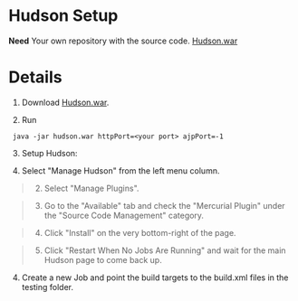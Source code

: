# Hudson Setup #

**Need**
Your own repository with the source code.
[Hudson.war](http://hudson-ci.org/)

# Details #

1. Download [Hudson.war](http://hudson-ci.org/).

2. Run
```
 java -jar hudson.war httpPort=<your port> ajpPort=-1
```

3. Setup Hudson:

  1. Select "Manage Hudson" from the left menu column.

> 2. Select "Manage Plugins".

> 3. Go to the "Available" tab and check the "Mercurial Plugin" under the "Source Code Management" category.

> 4. Click "Install" on the very bottom-right of the page.

> 5. Click "Restart When No Jobs Are Running" and wait for the main Hudson page to come back up.

4. Create a new Job and point the build targets to the build.xml files in the testing folder.